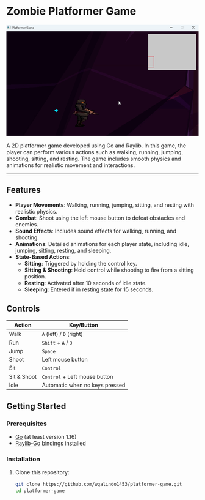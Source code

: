 # Zombie Platformer Game

![Game Screenshot](platformerZombieGame.gif)

A 2D platformer game developed using Go and Raylib. In this game, the player can perform various actions such as walking, running, jumping, shooting, sitting, and resting. The game includes smooth physics and animations for realistic movement and interactions.

---

## Features

- **Player Movements**: Walking, running, jumping, sitting, and resting with realistic physics.
- **Combat**: Shoot using the left mouse button to defeat obstacles and enemies.
- **Sound Effects**: Includes sound effects for walking, running, and shooting.
- **Animations**: Detailed animations for each player state, including idle, jumping, sitting, resting, and sleeping.
- **State-Based Actions**:
  - **Sitting**: Triggered by holding the control key.
  - **Sitting & Shooting**: Hold control while shooting to fire from a sitting position.
  - **Resting**: Activated after 10 seconds of idle state.
  - **Sleeping**: Entered if in resting state for 15 seconds.

## Controls

| Action             | Key/Button                     |
|--------------------|--------------------------------|
| Walk               | `A` (left) / `D` (right)      |
| Run                | `Shift` + `A` / `D`           |
| Jump               | `Space`                        |
| Shoot              | Left mouse button              |
| Sit                | `Control`                      |
| Sit & Shoot        | `Control` + Left mouse button  |
| Idle               | Automatic when no keys pressed |

## Getting Started

### Prerequisites

- [Go](https://golang.org/dl/) (at least version 1.16)
- [Raylib-Go](https://github.com/gen2brain/raylib-go) bindings installed

### Installation

1. Clone this repository:
   ```bash
   git clone https://github.com/wgalindo1453/platformer-game.git
   cd platformer-game
